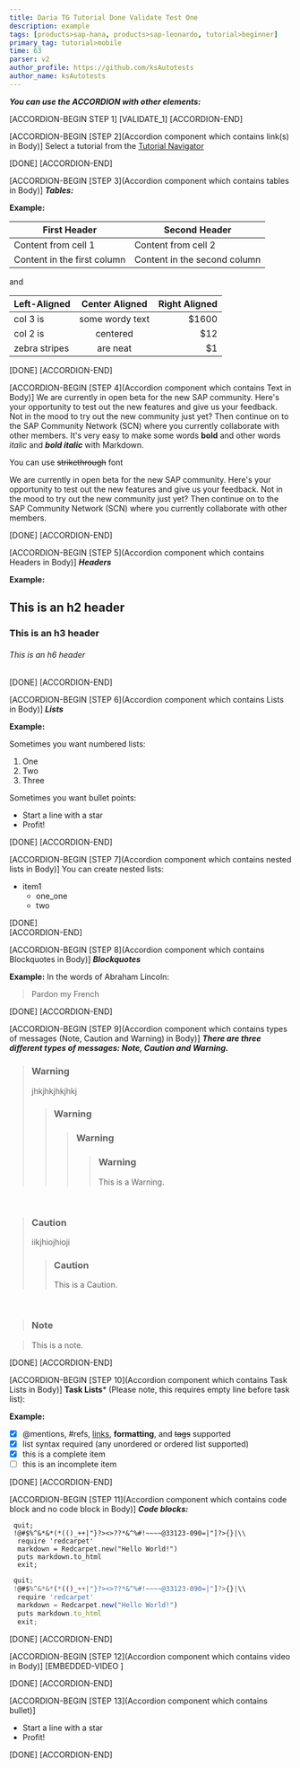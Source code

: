 ```yaml
---
title: Daria TG Tutorial Done Validate Test One
description: example
tags: [products>sap-hana, products>sap-leonardo, tutorial>beginner]
primary_tag: tutorial>mobile
time: 63
parser: v2
author_profile: https://github.com/ksAutotests
author_name: ksAutotests
---
```



***You can use the ACCORDION with other elements:***

[ACCORDION-BEGIN STEP 1] [VALIDATE_1] [ACCORDION-END]

[ACCORDION-BEGIN [STEP 2](Accordion component which contains link(s) in Body)]
Select a tutorial from the [Tutorial Navigator](https://developers.sap.com/tutorial-navigator.html)

[DONE]
[ACCORDION-END]

[ACCORDION-BEGIN [STEP 3](Accordion component which contains tables in Body)]
***Tables:***

  **Example:** 

First Header | Second Header
------------ | -------------
Content from cell 1 | Content from cell 2
Content in the first column | Content in the second column


and

| Left-Aligned  | Center Aligned  | Right Aligned |
| :------------ |:---------------:| -----:|
| col 3 is      | some wordy text | $1600 |
| col 2 is      | centered        |   $12 |
| zebra stripes | are neat        |    $1 |

[DONE]
[ACCORDION-END]

[ACCORDION-BEGIN [STEP 4](Accordion component which contains Text in Body)]
We are currently in open beta for the new SAP community. Here's your opportunity to test out the new features and give us your feedback. Not in the mood to try out the new community just yet? Then continue on to the SAP Community Network (SCN) where you currently collaborate with other members.
It's very easy to make some words **bold** and other words *italic* and ***bold italic*** with Markdown.

You can use ~~strikethrough~~ font

We are currently in open beta for the new SAP community. Here's your opportunity to test out the new features and give us your feedback. Not in the mood to try out the new community just yet? Then continue on to the SAP Community Network (SCN) where you currently collaborate with other members.

[DONE]
[ACCORDION-END]

[ACCORDION-BEGIN [STEP 5](Accordion component which contains Headers in Body)]
***Headers***

  **Example:** 

## This is an h2 header

### This is an h3 header

###### This is an h6 header

[DONE]
[ACCORDION-END]

[ACCORDION-BEGIN [STEP 6](Accordion component which contains Lists in Body)]
***Lists***

  **Example:** 
  
Sometimes you want numbered lists:

1. One
2. Two 
3. Three

Sometimes you want bullet points:

* Start a line with a star
* Profit!

[DONE]
[ACCORDION-END]

[ACCORDION-BEGIN [STEP 7](Accordion component which contains nested lists in Body)]
You can create nested lists: 

* item1
    * one_one
    * two

[DONE]	
[ACCORDION-END]

[ACCORDION-BEGIN [STEP 8](Accordion component which contains Blockquotes in Body)]
***Blockquotes***

  **Example:** 
In the words of Abraham Lincoln:

> Pardon my French

[DONE]
[ACCORDION-END]

[ACCORDION-BEGIN [STEP 9](Accordion component which contains types of messages (Note, Caution and Warning) in Body)]
***There are three different types of messages: Note, Caution and Warning.***

>### Warning
>jhkjhkjhkjhkj
>>### Warning
>>>### Warning
>>>>### Warning
>>>>This is a Warning. 

&nbsp;

>### Caution
>iikjhiojhioji
>>### Caution
>>This is a Caution. 

&nbsp;

>### Note

>This is a note. 

[DONE]
[ACCORDION-END]

[ACCORDION-BEGIN [STEP 10](Accordion component which contains Task Lists in Body)]
**Task Lists*** (Please note, this requires empty line before task list):

  **Example:** 
  
- [x] @mentions, #refs, [links](https://github.com), **formatting**, and ~~tags~~ supported
- [x] list syntax required (any unordered or ordered list supported)
- [x] this is a complete item
- [ ] this is an incomplete item

[DONE]
[ACCORDION-END]

[ACCORDION-BEGIN [STEP 11](Accordion component which contains code block and no code block in Body)]
***Code blocks:***


```markup
 quit;
 !@#$%^&*&*(*(()_++|"}?><>??*&^%#!~~~~@33123-090=|"]?>{}|\\
  require 'redcarpet'
  markdown = Redcarpet.new("Hello World!")
  puts markdown.to_html
  exit;
```

```js
 quit;
 !@#$%^&*&*(*(()_++|"}?><>??*&^%#!~~~~@33123-090=|"]?>{}|\\
  require 'redcarpet'
  markdown = Redcarpet.new("Hello World!")
  puts markdown.to_html
  exit;
```

[DONE]
[ACCORDION-END]

[ACCORDION-BEGIN [STEP 12](Accordion component which contains video in Body)]
[EMBEDDED-VIDEO [](/content/dam/site/sapcom/multimedia/2017/12/746085f5-e27c-0010-82c7-eda71af511fa.mp4)]

[DONE]
[ACCORDION-END]

[ACCORDION-BEGIN [STEP 13](Accordion component which contains bullet)]
* Start a line with a star
* Profit!

[DONE]
[ACCORDION-END]
